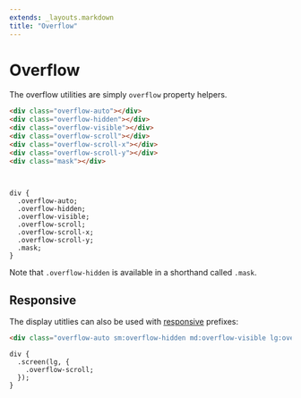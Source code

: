 ```yaml
---
extends: _layouts.markdown
title: "Overflow"
---
```


# Overflow

The overflow utilities are simply `overflow` property helpers.

```html
<div class="overflow-auto"></div>
<div class="overflow-hidden"></div>
<div class="overflow-visible"></div>
<div class="overflow-scroll"></div>
<div class="overflow-scroll-x"></div>
<div class="overflow-scroll-y"></div>
<div class="mask"></div>
```

```less


div {
  .overflow-auto;
  .overflow-hidden;
  .overflow-visible;
  .overflow-scroll;
  .overflow-scroll-x;
  .overflow-scroll-y;
  .mask;
}
```

Note that `.overflow-hidden` is available in a shorthand called `.mask`.

## Responsive

The display utitlies can also be used with <a href="/responsive">responsive</a> prefixes:

```html
<div class="overflow-auto sm:overflow-hidden md:overflow-visible lg:overflow-scroll"></div>
```

```less
div {
  .screen(lg, {
    .overflow-scroll;
  });
}
```
